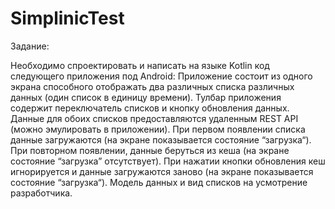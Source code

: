 # SimplinicTest   
Задание:    

Необходимо спроектировать и написать на языке Kotlin код следующего приложения под Android:
Приложение состоит из одного экрана способного отображать два различных списка различных данных (один список в единицу времени). Тулбар приложения содержит переключатель списков и кнопку обновления данных. Данные для обоих списков предоставляются удаленным REST API (можно эмулировать в приложении). При первом появлении списка данные загружаются (на экране показывается состояние “загрузка“). При повторном появлении, данные беруться из кеша (на экране состояние “загрузка” отсутствует). При нажатии кнопки обновления кеш игнорируется и данные загружаются заново (на экране показывается состояние “загрузка“).
Модель данных и вид списков на усмотрение разработчика.
